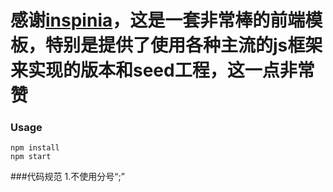 感谢[inspinia](http://webapplayers.com/inspinia_admin-v2.7/)，这是一套非常棒的前端模板，特别是提供了使用各种主流的js框架来实现的版本和seed工程，这一点非常赞
=====================

### Usage

```
npm install
npm start
```

###代码规范
1.不使用分号“;”